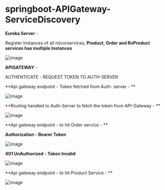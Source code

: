 # springboot-APIGateway-ServiceDiscovery

**Eureka Server** - 

Register Instances of all micorservices,
**Product, Order and RxProduct services has multiple Instances**

![image](https://github.com/user-attachments/assets/720b49ee-47b1-4a31-989c-8d6bef1b8a0c)





**APIGATEWAY** - 

AUTHENTICATE -  REQUEST TOKEN TO AUTH-SERVER 

**Api gateway endpoint - Token fetched from Auth- server - **

![image](https://github.com/user-attachments/assets/d6c3dd50-5a80-4363-818c-b17d851d9322)

**Routing handled to Auth-Server to fetch the token from API-Gateway - **

![image](https://github.com/user-attachments/assets/d3c6bd0b-42bf-48fe-9576-44b768a85fde)






**Api gateway endpoint - to hit Order service - **


**Authorization - Bearer Token**

![image](https://github.com/user-attachments/assets/0bef2adb-d496-40dc-a230-352d5f7cade0)


**401 UnAuthorized - Token Invalid**

![image](https://github.com/user-attachments/assets/189469d1-6251-4924-bd4f-b95d6d788941)



**Api gateway endpoint - to hit Product Service - **

![image](https://github.com/user-attachments/assets/c016dce6-3586-4ff5-808e-5081513efc00)



